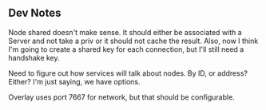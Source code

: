 ## Dev Notes

Node shared doesn't make sense. It should either be associated with a Server
and not take a priv or it should not cache the result. Also, now I think I'm
going to create a shared key for each connection, but I'll still need a
handshake key.

Need to figure out how services will talk about nodes. By ID, or address?
Either? I'm just saying, we have options.

Overlay uses port 7667 for network, but that should be configurable.

